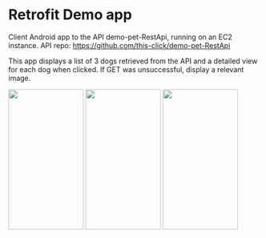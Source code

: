 # Retrofit Demo app
Client Android app to the API demo-pet-RestApi, running on an EC2 instance.
API repo: https://github.com/this-click/demo-pet-RestApi

This app displays a list of 3 dogs retrieved from the API and a detailed view for each dog when clicked. 
If GET was unsuccessful, display a relevant image.

<img src="https://user-images.githubusercontent.com/88038974/212665494-e1056667-3a47-4521-a5dc-b872d0e86716.png" width="150" height="280">

<img src="https://user-images.githubusercontent.com/88038974/212665566-3fe4daa1-673b-4034-b04a-32f9e7c2a9fd.png" width="150" height="280">

<img src="https://user-images.githubusercontent.com/88038974/212688971-69d267f2-0476-4455-b239-9b364e4af2b6.png" width="150" height="280">
